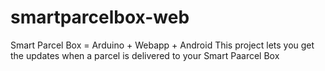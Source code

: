# smartparcelbox-web
Smart Parcel Box = Arduino + Webapp + Android
This project lets you get the updates when a parcel is delivered to your Smart Paarcel Box
